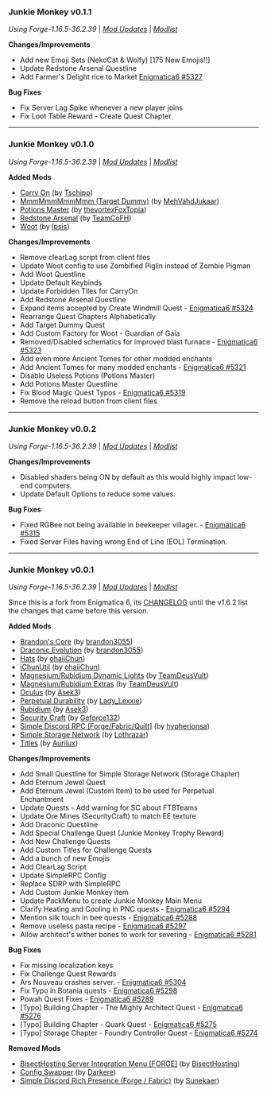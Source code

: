 ### Junkie Monkey v0.1.1

_Using Forge-1.16.5-36.2.39_ | _[Mod Updates](https://github.com/Junkie-Monkey/JMM/blob/master/changelogs/changelog_mods_0.1.1.md)_ | _[Modlist](https://github.com/Junkie-Monkey/JMM/blob/master/changelogs/modlist_0.1.1.md)_

**Changes/Improvements**

-   Add new Emoji Sets (NekoCat & Wolfy) [175 New Emojis!!]
-   Update Redstone Arsenal Questline
-   Add Farmer's Delight rice to Market [Enigmatica6 \#5327](https://github.com/EnigmaticaModpacks/Enigmatica6/issues/5327)

**Bug Fixes**

-   Fix Server Lag Spike whenever a new player joins
-   Fix Loot Table Reward - Create Quest Chapter

---

### Junkie Monkey v0.1.0

_Using Forge-1.16.5-36.2.39_ | _[Mod Updates](https://github.com/Junkie-Monkey/JMM/blob/master/changelogs/changelog_mods_0.1.0.md)_ | _[Modlist](https://github.com/Junkie-Monkey/JMM/blob/master/changelogs/modlist_0.1.0.md)_

**Added Mods**

-   [Carry On](https://www.curseforge.com/minecraft/mc-mods/carry-on) (by [Tschipp](https://www.curseforge.com/members/Tschipp/projects))
-   [MmmMmmMmmMmm (Target Dummy)](https://www.curseforge.com/minecraft/mc-mods/mmmmmmmmmmmm) (by [MehVahdJukaar](https://www.curseforge.com/members/MehVahdJukaar/projects))
-   [Potions Master](https://www.curseforge.com/minecraft/mc-mods/potionsmaster) (by [thevortexFoxTopia](https://www.curseforge.com/members/thevortexFoxTopia/projects))
-   [Redstone Arsenal](https://www.curseforge.com/minecraft/mc-mods/redstone-arsenal) (by [TeamCoFH](https://www.curseforge.com/members/TeamCoFH/projects))
-   [Woot](https://www.curseforge.com/minecraft/mc-mods/woot) (by [Ipsis](https://www.curseforge.com/members/Ipsis/projects))

**Changes/Improvements**

-   Remove clearLag script from client files
-   Update Woot config to use Zombified Piglin instead of Zombie Pigman
-   Add Woot Questline
-   Update Default Keybinds
-   Update Forbidden Tiles for CarryOn
-   Add Redstone Arsenal Questline
-   Expand items accepted by Create Windmill Quest - [Enigmatica6 \#5324](https://github.com/EnigmaticaModpacks/Enigmatica6/issues/5324)
-   Rearrange Quest Chapters Alphabetically
-   Add Target Dummy Quest
-   Add Custom Factory for Woot - Guardian of Gaia
-   Removed/Disabled schematics for improved blast furnace - [Enigmatica6 \#5323](https://github.com/EnigmaticaModpacks/Enigmatica6/issues/5323)
-   Add even more Ancient Tomes for other modded enchants
-   Add Ancient Tomes for many modded enchants - [Enigmatica6 \#5321](https://github.com/EnigmaticaModpacks/Enigmatica6/issues/5321)
-   Disable Useless Potions (Potions Master)
-   Add Potions Master Questline
-   Fix Blood Magic Quest Typos - [Enigmatica6 \#5319](https://github.com/EnigmaticaModpacks/Enigmatica6/issues/5319)
-   Remove the reload button from client files

---

### Junkie Monkey v0.0.2

_Using Forge-1.16.5-36.2.39_ | _[Mod Updates](https://github.com/Junkie-Monkey/JMM/blob/master/changelogs/changelog_mods_0.0.2.md)_ | _[Modlist](https://github.com/Junkie-Monkey/JMM/blob/master/changelogs/modlist_0.0.2.md)_

**Changes/Improvements**

-   Disabled shaders being ON by default as this would highly impact low-end computers.
-   Update Default Options to reduce some values.

**Bug Fixes**

-   Fixed RGBee not being available in beekeeper villager. - [Enigmatica6 \#5315](https://github.com/EnigmaticaModpacks/Enigmatica6/issues/5315)
-   Fixed Server Files having wrong End of Line (EOL) Termination.

---

### Junkie Monkey v0.0.1

_Using Forge-1.16.5-36.2.39_ | _[Mod Updates](https://github.com/Junkie-Monkey/JMM/blob/master/changelogs/changelog_mods_0.0.1.md)_ | _[Modlist](https://github.com/Junkie-Monkey/JMM/blob/master/changelogs/modlist_0.0.1.md)_

Since this is a fork from Enigmatica 6, its [CHANGELOG](https://github.com/EnigmaticaModpacks/Enigmatica6/blob/master/changelogs/CHANGELOG.md#enigmatica-6--enigmatica-6-expert-v162) until the v1.6.2 list the changes that came before this version.

**Added Mods**

-   [Brandon's Core](https://www.curseforge.com/minecraft/mc-mods/brandons-core) (by [brandon3055](https://www.curseforge.com/members/brandon3055/projects))
-   [Draconic Evolution](https://www.curseforge.com/minecraft/mc-mods/draconic-evolution) (by [brandon3055](https://www.curseforge.com/members/brandon3055/projects))
-   [Hats](https://www.curseforge.com/minecraft/mc-mods/hats) (by [ohaiiChun](https://www.curseforge.com/members/ohaiiChun/projects))
-   [iChunUtil](https://www.curseforge.com/minecraft/mc-mods/ichunutil) (by [ohaiiChun](https://www.curseforge.com/members/ohaiiChun/projects))
-   [Magnesium/Rubidium Dynamic Lights](https://www.curseforge.com/minecraft/mc-mods/dynamiclights-reforged) (by [TeamDeusVult](https://www.curseforge.com/members/TeamDeusVult/projects))
-   [Magnesium/Rubidium Extras](https://www.curseforge.com/minecraft/mc-mods/magnesium-extras) (by [TeamDeusVult](https://www.curseforge.com/members/TeamDeusVult/projects))
-   [Oculus](https://www.curseforge.com/minecraft/mc-mods/oculus) (by [Asek3](https://www.curseforge.com/members/Asek3/projects))
-   [Perpetual Durability](https://www.curseforge.com/minecraft/mc-mods/perpetual-durability) (by [Lady_Lexxie](https://www.curseforge.com/members/Lady_Lexxie/projects))
-   [Rubidium](https://www.curseforge.com/minecraft/mc-mods/rubidium) (by [Asek3](https://www.curseforge.com/members/Asek3/projects))
-   [Security Craft](https://www.curseforge.com/minecraft/mc-mods/security-craft) (by [Geforce132](https://www.curseforge.com/members/Geforce132/projects))
-   [Simple Discord RPC [Forge/Fabric/Quilt]](https://www.curseforge.com/minecraft/mc-mods/simple-discord-rpc) (by [hypherionsa](https://www.curseforge.com/members/hypherionsa/projects))
-   [Simple Storage Network](https://www.curseforge.com/minecraft/mc-mods/simple-storage-network) (by [Lothrazar](https://www.curseforge.com/members/Lothrazar/projects))
-   [Titles](https://www.curseforge.com/minecraft/mc-mods/titles) (by [Aurilux](https://www.curseforge.com/members/Aurilux/projects))

**Changes/Improvements**

-   Add Small Questline for Simple Storage Network (Storage Chapter)
-   Add Eternum Jewel Quest
-   Add Eternum Jewel (Custom Item) to be used for Perpetual Enchantment
-   Update Quests - Add warning for SC about FTBTeams
-   Update Ore Mines (SecurityCraft) to match EE texture
-   Add Draconic Questline
-   Add Special Challenge Quest (Junkie Monkey Trophy Reward)
-   Add New Challenge Quests
-   Add Custom Titles for Challenge Quests
-   Add a bunch of new Emojis
-   Add ClearLag Script
-   Update SimpleRPC Config
-   Replace SDRP with SimpleRPC 
-   Add Custom Junkie Monkey item
-   Update PackMenu to create Junkie Monkey Main Menu
-   Clarify Heating and Cooling in PNC quests - [Enigmatica6 \#5294](https://github.com/EnigmaticaModpacks/Enigmatica6/issues/5294)
-   Mention silk touch in bee quests - [Enigmatica6 \#5288](https://github.com/EnigmaticaModpacks/Enigmatica6/issues/5288)
-   Remove useless pasta recipe - [Enigmatica6 \#5297](https://github.com/EnigmaticaModpacks/Enigmatica6/issues/5297)
-   Allow architect's wither bones to work for severing - [Enigmatica6 \#5281](https://github.com/EnigmaticaModpacks/Enigmatica6/issues/5281)

**Bug Fixes**

-   Fix missing localization keys
-   Fix Challenge Quest Rewards
-   Ars Nouveau crashes server. - [Enigmatica6 \#5304](https://github.com/EnigmaticaModpacks/Enigmatica6/issues/5304)
-   Fix Typo in Botania quests - [Enigmatica6 \#5298](https://github.com/EnigmaticaModpacks/Enigmatica6/issues/5298)
-   Powah Quest Fixes - [Enigmatica6 \#5289](https://github.com/EnigmaticaModpacks/Enigmatica6/issues/5289)
-   [Typo] Building Chapter - The Mighty Architect Quest - [Enigmatica6 \#5276](https://github.com/EnigmaticaModpacks/Enigmatica6/issues/5276)
-   [Typo] Building Chapter - Quark Quest - [Enigmatica6 \#5275](https://github.com/EnigmaticaModpacks/Enigmatica6/issues/5275)
-   [Typo] Storage Chapter - Foundry Controller Quest - [Enigmatica6 \#5274](https://github.com/EnigmaticaModpacks/Enigmatica6/issues/5274)

**Removed Mods**

-   [BisectHosting Server Integration Menu [FORGE]](https://www.curseforge.com/minecraft/mc-mods/bisecthosting-server-integration-menu-forge) (by [BisectHosting](https://www.curseforge.com/members/BisectHosting/projects))
-   [Config Swapper](https://www.curseforge.com/minecraft/mc-mods/config-swapper) (by [Darkere](https://www.curseforge.com/members/Darkere/projects))
-   [Simple Discord Rich Presence (Forge /  Fabric)](https://www.curseforge.com/minecraft/mc-mods/simple-discord-rich-presence) (by [Sunekaer](https://www.curseforge.com/members/Sunekaer/projects))
